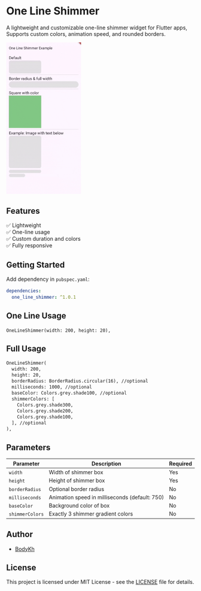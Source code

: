 # One Line Shimmer

A lightweight and customizable one-line shimmer widget for Flutter apps, Supports custom colors, animation speed, and rounded borders.

<img src="https://github.com/Abdulrhman-Khaled/one_line_shimmer/blob/main/example.gif" alt="drawing" width="200"/>

## Features

✅ Lightweight  
✅ One-line usage  
✅ Custom duration and colors  
✅ Fully responsive

## Getting Started

Add dependency in `pubspec.yaml`:

```yaml
dependencies:
  one_line_shimmer: ^1.0.1
```

## One Line Usage
```
OneLineShimmer(width: 200, height: 20),
```

## Full Usage
```
OneLineShimmer(
  width: 200,
  height: 20,
  borderRadius: BorderRadius.circular(16), //optional
  milliseconds: 1000, //optional
  baseColor: Colors.grey.shade100, //optional
  shimmerColors: [
    Colors.grey.shade300,
    Colors.grey.shade200,
    Colors.grey.shade100,
  ], //optional
),
```

## Parameters
| Parameter       | Description                                    | Required   |
| --------------- | ---------------------------------------------- | ---------- |
| `width`         | Width of shimmer box                           | Yes        |
| `height`        | Height of shimmer box                          | Yes        |
| `borderRadius`  | Optional border radius                         | No         |
| `milliseconds`  | Animation speed in milliseconds (default: 750) | No         |
| `baseColor`     | Background color of box                        | No         |
| `shimmerColors` | Exactly 3 shimmer gradient colors              | No         |

## Author

- [BodyKh](https://github.com/Abdulrhman-Khaled)

## License

This project is licensed under MIT License - see the [LICENSE](./LICENSE) file for details.
